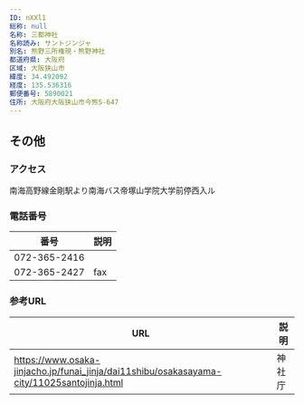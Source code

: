 ```yaml
---
ID: nXXl1
総称: null
名称: 三都神社
名称読み: サントジンジャ
別名: 熊野三所権現・熊野神社
都道府県: 大阪府
区域: 大阪狭山市
緯度: 34.492092
経度: 135.536316
郵便番号: 5890021
住所: 大阪府大阪狭山市今熊5-647
---
```


## その他

### アクセス

南海高野線金剛駅より南海バス帝塚山学院大学前停西入ル

### 電話番号

| 番号         | 説明 |
| ------------ | ---- |
| 072-365-2416 |      |
| 072-365-2427 | fax  |

### 参考URL

| URL                                                                                        | 説明   |
| ------------------------------------------------------------------------------------------ | ------ |
| https://www.osaka-jinjacho.jp/funai_jinja/dai11shibu/osakasayama-city/11025santojinja.html | 神社庁 |
